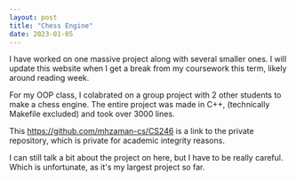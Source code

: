 ```yaml
---
layout: post
title: "Chess Engine"
date: 2023-01-05
---
```


I have worked on one massive project along with several smaller ones.
I will update this website when I get a break from my coursework this term, likely around reading week.

For my OOP class, I colabrated on a group project with 2 other students to make a chess engine.
The entire project was made in C++, (technically Makefile excluded) and took over 3000 lines.

This https://github.com/mhzaman-cs/CS246 is a link to the private repository, which is private for academic integrity reasons.

I can still talk a bit about the project on here, but I have to be really careful. Which is unfortunate, as it's my largest project so far.
